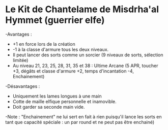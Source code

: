 # Le Kit de Chantelame de Misdrha'al Hymmet (guerrier elfe)

-Avantages :
- +1 en force lors de la création
- -1 à la classe d'armure tous les deux niveaux.
- Il peut lancer des sorts comme un sorcier (9 niveaux de sorts, sélection limitée)
- Au niveau 21, 23, 25, 28, 31, 35 et 38 : Ultime Arcane (5 APR, toucher +3, dégâts et classe d'armure +2, temps d'incantation -4, Enchainement)
 
-Désavantages :
- Uniquement les lames longues à une main
- Cotte de maille elfique personnelle et inamovible.
- Doit garder sa seconde main vide.

-Note : "Enchainement" ne lui sert en fait à rien puisqu'il lance les sorts en tant que capacité spéciale : un par round et ne peut pas être enchainé)
